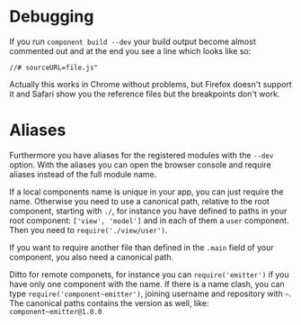 # Debugging

If you run `component build --dev` your build output become almost commented out and at the end you see a line which looks like so:

```
//# sourceURL=file.js"
```

Actually this works in Chrome without problems, but Firefox doesn't support it and Safari show you the reference files but the breakpoints don't work.

# Aliases

Furthermore you have aliases for the registered modules with the `--dev` option. With the aliases you can open the browser console and require aliases instead of the full module name.

If a local components name is unique in your app, you can just require the name. Otherwise you need to use a canonical path, relative to the root component, starting with `./`, for instance you have defined to paths in your root component: `['view', 'model']` and in each of them a `user` component. Then you need to `require('./view/user')`.

If you want to require another file than defined in the `.main` field of your component, you also need a canonical path.

Ditto for remote componets, for instance you can `require('emitter')` if you have only one component with the name. If there is a name clash, you can type `require('component~emitter')`, joining username and repository with `~`. The canonical paths contains the version as well, like: `component~emitter@1.0.0`